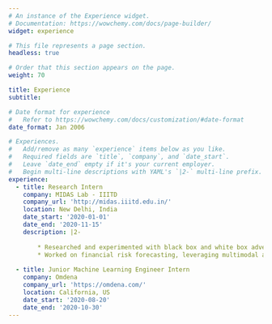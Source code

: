 ```yaml
---
# An instance of the Experience widget.
# Documentation: https://wowchemy.com/docs/page-builder/
widget: experience

# This file represents a page section.
headless: true

# Order that this section appears on the page.
weight: 70

title: Experience
subtitle:

# Date format for experience
#   Refer to https://wowchemy.com/docs/customization/#date-format
date_format: Jan 2006

# Experiences.
#   Add/remove as many `experience` items below as you like.
#   Required fields are `title`, `company`, and `date_start`.
#   Leave `date_end` empty if it's your current employer.
#   Begin multi-line descriptions with YAML's `|2-` multi-line prefix.
experience:
  - title: Research Intern
    company: MIDAS Lab - IIITD
    company_url: 'http://midas.iiitd.edu.in/'
    location: New Delhi, India
    date_start: '2020-01-01'
    date_end: '2020-11-15'
    description: |2-
        
        * Researched and experimented with black box and white box adversarial attacks on problems in computational social science
        * Worked on financial risk forecasting, leveraging multimodal analysis and affective computing.
        
  - title: Junior Machine Learning Engineer Intern
    company: Omdena
    company_url: 'https://omdena.com/'
    location: California, US
    date_start: '2020-08-20'
    date_end: '2020-10-30'
---
```

